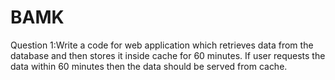 # BAMK
Question 1:Write a code for web application which retrieves data from the database and then stores it inside cache for 60 minutes. If user requests the data within 60 minutes then the data should be served from cache.

